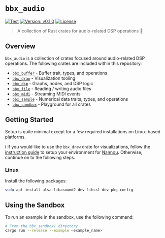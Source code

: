 # `bbx_audio`

[![Test](https://github.com/blackboxdsp/bbx_audio/actions/workflows/ci-test.yml/badge.svg)](https://github.com/blackboxdsp/bbx_audio/actions/workflows/ci-test.yml)
[![Version: v0.1.0](https://img.shields.io/badge/Version-v0.1.0-blue.svg)](https://github.com/blackboxdsp/bbx_audio)
[![License](https://img.shields.io/badge/License-MIT-yellow)](https://github.com/blackboxdsp/bbx_audio/blob/develop/LICENSE)

> A collection of Rust crates for audio-related DSP operations 🧮

## Overview

`bbx_audio` is a collection of crates focused around audio-related DSP operations. The following crates are included within this repository:

- [`bbx_buffer`](https://github.com/blackboxdsp/bbx_audio/tree/develop/bbx_buffer) - Buffer trait, types, and operations
- [`bbx_draw`](https://github.com/blackboxdsp/bbx_audio/tree/develop/bbx_draw) - Visualization tooling
- [`bbx_dsp`](https://github.com/blackboxdsp/bbx_audio/tree/develop/bbx_dsp) - Graphs, nodes, and DSP logic
- [`bbx_file`](https://github.com/blackboxdsp/bbx_audio/tree/develop/bbx_file) - Reading / writing audio files
- [`bbx_midi`](https://github.com/blackboxdsp/bbx_audio/tree/develop/bbx_midi) - Streaming MIDI events
- [`bbx_sample`](https://github.com/blackboxdsp/bbx_audio/tree/develop/bbx_sample) - Numerical data traits, types, and operations
- [`bbx_sandbox`](https://github.com/blackboxdsp/bbx_audio/tree/develop/bbx_sandbox) - Playground for all crates

## Getting Started

Setup is quite minimal except for a few required installations on Linux-based platforms.

:information_source: If you would like to use the `bbx_draw` crate for visualizations, follow the [instruction guide](https://guide.nannou.cc/getting_started/platform-specific_setup) to setup your environment for [Nannou](https://nannou.cc/).
Otherwise, continue on to the following steps.

### Linux

Install the following packages:
```bash
sudo apt install alsa libasound2-dev libssl-dev pkg-config
```

## Using the Sandbox

To run an example in the sandbox, use the following command:

```bash
# From the bbx_sandbox/ directory
cargo run --release --example <example_name>
```
